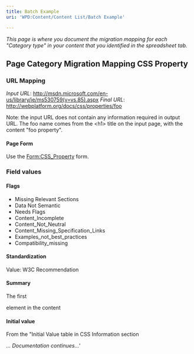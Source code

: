 ```yaml
---
title: Batch Example
uri: 'WPD:Content/Content List/Batch Example'

---
```

*This page is where you document the migration mapping for each "Category type" in your content that you identified in the spreadsheet tab.*

## <span>Page Category Migration Mapping CSS Property</span>

### <span>URL Mapping</span>

*Input URL*: <http://msdn.microsoft.com/en-us/library/ie/ms530759(v=vs.85).aspx> *Final URL*: <http://webplatform.org/docs/css/properties/foo>

Note: the input URL does not contain any information required in output URL. The foo name comes from the \<h1\> title on the input page, with the content "foo property".

#### <span>Page Form</span>

Use the [Form:CSS\_Property](/Form:CSS_Property) form.

### <span>Field values</span>

#### <span>Flags</span>

-   Missing Relevant Sections
-   Data Not Semantic
-   Needs Flags
-   Content\_Incomplete
-   Content\_Not\_Neutral
-   Content\_Missing\_Specification\_Links
-   Examples\_not\_best\_practices
-   Compatibility\_missing

#### <span>Standardization</span>

Value: W3C Recommendation

#### <span>Summary</span>

The first

element in the content

#### <span>Initial value</span>

From the "Initial Value table in CSS Information section

*... Documentation continues...'*